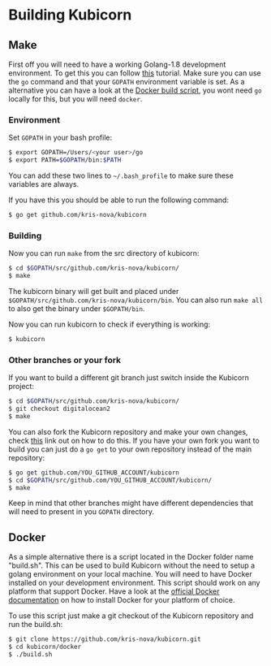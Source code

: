 # Building Kubicorn

## Make

First off you will need to have a working Golang-1.8 development environment. To get this you can follow [this](https://golang.org/doc/install) tutorial.
Make sure you can use the `go` command and that your `GOPATH` environment variable is set.
As a alternative you can have a look at the [Docker build script](#docker), you wont need `go` locally for this, but you will need `docker`.    

### Environment

Set `GOPATH` in your bash profile:
```bash
$ export GOPATH=/Users/<your user>/go
$ export PATH=$GOPATH/bin:$PATH
```
You can add these two lines to `~/.bash_profile` to make sure these variables are always.

If you have this you should be able to run the following command:

```bash
$ go get github.com/kris-nova/kubicorn
```

### Building
Now you can run `make` from the src directory of kubicorn:

```bash
$ cd $GOPATH/src/github.com/kris-nova/kubicorn/
$ make
```
The kubicorn binary will get built and placed under `$GOPATH/src/github.com/kris-nova/kubicorn/bin`. You can also run `make all` to also get the binary under `$GOPATH/bin`. 

Now you can run kubicorn to check if everything is working:

```bash
$ kubicorn
```

### Other branches or your fork
If you want to build a different git branch just switch inside the Kubicorn project:
```bash
$ cd $GOPATH/src/github.com/kris-nova/kubicorn/
$ git checkout digitalocean2
$ make
```

You can also fork the Kubicorn repository and make your own changes, check [this](https://help.github.com/articles/fork-a-repo/) link out on how to do this.
If you have your own fork you want to build you can just do a `go get` to your own repository instead of the main repository:

```bash
$ go get github.com/YOU_GITHUB_ACCOUNT/kubicorn
$ cd $GOPATH/src/github.com/YOU_GITHUB_ACCOUNT/kubicorn/
$ make
```

Keep in mind that other branches might have different dependencies that will need to present in you `GOPATH` directory.

## Docker

As a simple alternative there is a script located in the Docker folder name "build.sh". 
This can be used to build Kubicorn without the need to setup a golang environment on your local machine.
You will need to have Docker installed on your development environment.
This script should work on any platform that support Docker.
Have a look at the [official Docker documentation](https://docs.docker.com/engine/installation/.) on how to install Docker for your platform of choice.

To use this script just make a git checkout of the Kubicorn repository and run the build.sh:
```bash
$ git clone https://github.com/kris-nova/kubicorn.git
$ cd kubicorn/docker
$ ./build.sh 
```